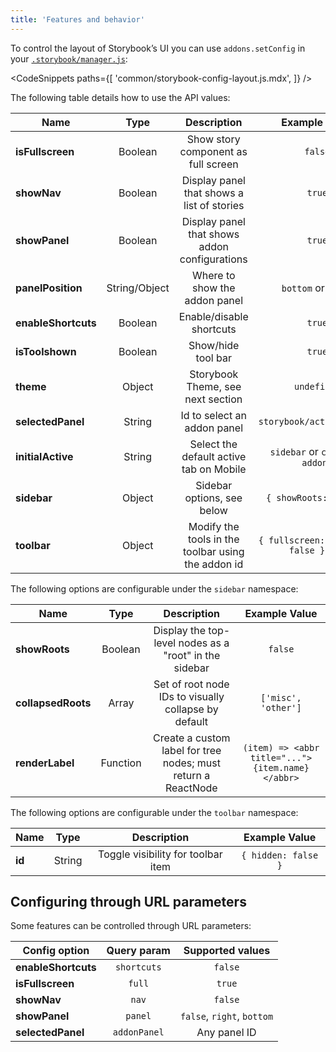 ```yaml
---
title: 'Features and behavior'
---
```


To control the layout of Storybook’s UI you can use `addons.setConfig` in your [`.storybook/manager.js`](./overview.md#configure-story-rendering):

<!-- prettier-ignore-start -->

<CodeSnippets
  paths={[
    'common/storybook-config-layout.js.mdx',
  ]}
/>

<!-- prettier-ignore-end -->

The following table details how to use the API values:

| Name                  | Type          | Description                                                   | Example Value                                  |
| ----------------------|:-------------:|:-------------------------------------------------------------:|:----------------------------------------------:|
| **isFullscreen**      | Boolean       |Show story component as full screen                            |`false`                                         |
| **showNav**           | Boolean       |Display panel that shows a list of stories                     |`true`                                          |
| **showPanel**         | Boolean       |Display panel that shows addon configurations                  |`true`                                          |
| **panelPosition**     | String/Object |Where to show the addon panel                                  |`bottom` or `right`                             |
| **enableShortcuts**   | Boolean       |Enable/disable shortcuts                                       |`true`                                          |
| **isToolshown**       | Boolean       |Show/hide tool bar                                             |`true`                                          |
| **theme**             | Object        |Storybook Theme, see next section                              |`undefined`                                     |
| **selectedPanel**     | String        |Id to select an addon panel                                    |`storybook/actions/panel`                       |
| **initialActive**     | String        |Select the default active tab on Mobile                        |`sidebar` or `canvas` or `addons`               |
| **sidebar**           | Object        |Sidebar options, see below                                     |`{ showRoots: false }`                          |
| **toolbar**           | Object        |Modify the tools in the toolbar using the addon id             |`{ fullscreen: { hidden: false } } }`           |

The following options are configurable under the `sidebar` namespace:

| Name                  | Type          | Description                                                   | Example Value                                  |
| ----------------------|:-------------:|:-------------------------------------------------------------:|:----------------------------------------------:|
| **showRoots**         | Boolean       |Display the top-level nodes as a "root" in the sidebar         |`false`                                         |
| **collapsedRoots**    | Array         |Set of root node IDs to visually collapse by default           |`['misc', 'other']`                             |
| **renderLabel**       | Function      |Create a custom label for tree nodes; must return a ReactNode  |`(item) => <abbr title="...">{item.name}</abbr>`|

The following options are configurable under the `toolbar` namespace:

| Name                  | Type          | Description                                                   | Example Value                                  |
| ----------------------|:-------------:|:-------------------------------------------------------------:|:----------------------------------------------:|
| **id**                | String        |Toggle visibility for toolbar item                             |`{ hidden: false }`                            |

## Configuring through URL parameters

Some features can be controlled through URL parameters:

| Config option         | Query param   | Supported values           |
| ----------------------|:-------------:|:--------------------------:|
| **enableShortcuts**   | `shortcuts`   | `false`                    |
| **isFullscreen**      | `full`        | `true`                     |
| **showNav**           | `nav`         | `false`                    |
| **showPanel**         | `panel`       | `false`, `right`, `bottom` |
| **selectedPanel**     | `addonPanel`  | Any panel ID               |
